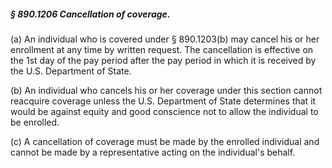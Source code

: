 ##### § 890.1206 Cancellation of coverage. #####

(a) An individual who is covered under § 890.1203(b) may cancel his or her enrollment at any time by written request. The cancellation is effective on the 1st day of the pay period after the pay period in which it is received by the U.S. Department of State.

(b) An individual who cancels his or her coverage under this section cannot reacquire coverage unless the U.S. Department of State determines that it would be against equity and good conscience not to allow the individual to be enrolled.

(c) A cancellation of coverage must be made by the enrolled individual and cannot be made by a representative acting on the individual's behalf.